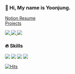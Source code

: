 ### 👋 Hi, My name is Yoonjung.

[Notion Resume](https://cyan-pudding-2bf.notion.site/Code-kyz-172958a68b49436db99bfccce0aaadf5)  
[Projects](https://codekyz.github.io/new-portfolio/)

<a href="https://www.youtube.com/channel/UCh8rS2JK3LyPqt_08kc2kZg">
    <img 
        src="http://img.shields.io/badge/-Youtube-FF0000?style=flat-square&logo=Youtube&link=https://www.youtube.com/channel/UCh8rS2JK3LyPqt_08kc2kZg"/>
</a>
<a href="https://instagram.com/rzloz_k">
    <img 
        src="http://img.shields.io/badge/-Instagram-FFFFFF?style=flat-square&logo=Instagram&link=https://instagram.com/rzloz_k"/>
</a>
<a href="https://velog.io/@kyz0111">
    <img 
        src="http://img.shields.io/badge/-Velog-000000?style=flat-square&logo=velog&link=https://velog.io/@kyz0111"/>
</a>


### 🔥 Skills

<img src="https://img.shields.io/badge/JavaScript-F7DF1E?style=flat-square&logo=JavaScript&logoColor=white"/>  <img src="https://img.shields.io/badge/HTML5-E34F26?style=flat-square&logo=HTML5&logoColor=white"/>  <img src="https://img.shields.io/badge/CSS3-1572B6?style=flat-square&logo=CSS3&logoColor=white"/>  <img src="https://img.shields.io/badge/React-61DAFB?style=flat-square&logo=React&logoColor=white"/>  

[![Hits](https://hits.seeyoufarm.com/api/count/incr/badge.svg?url=https%3A%2F%2Fgithub.com%2Fcodekyz%2Fhit-counter&count_bg=%23C6C6C6&title_bg=%23A686C6&icon=github.svg&icon_color=%23E7E7E7&title=hits&edge_flat=true)](https://hits.seeyoufarm.com)

 
<!---
codekyz/codekyz is a ✨ special ✨ repository because its `README.md` (this file) appears on your GitHub profile.
You can click the Preview link to take a look at your changes.
--->
